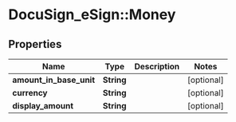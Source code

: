 # DocuSign_eSign::Money

## Properties
Name | Type | Description | Notes
------------ | ------------- | ------------- | -------------
**amount_in_base_unit** | **String** |  | [optional] 
**currency** | **String** |  | [optional] 
**display_amount** | **String** |  | [optional] 



